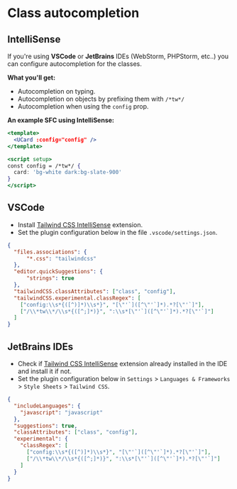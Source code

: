 # Class autocompletion

## IntelliSense

If you're using **VSCode** or **JetBrains** IDEs (WebStorm, PHPStorm, etc..) you can configure autocompletion for the classes.

**What you'll get:**

* Autocompletion on typing.
* Autocompletion on objects by prefixing them with `/*tw*/`
* Autocompletion when using the `config` prop.

**An example SFC using IntelliSense:**

```jsx
<template>
  <UCard :config="config" />
</template>

<script setup>
const config = /*tw*/ {
  card: 'bg-white dark:bg-slate-900'
}
</script>
```

## VSCode

* Install [Tailwind CSS IntelliSense](https://marketplace.visualstudio.com/items?itemName=bradlc.vscode-tailwindcss) extension.
* Set the plugin configuration below in the file `.vscode/settings.json`.

```json
{
  "files.associations": {
      "*.css": "tailwindcss"
  },
  "editor.quickSuggestions": {
      "strings": true
  },
  "tailwindCSS.classAttributes": ["class", "config"],
  "tailwindCSS.experimental.classRegex": [
    ["config:\\s*{([^)]*)\\s*}", "[\"'`]([^\"'`]*).*?[\"'`]"],
    ["/\\*tw\\*/\\s*{([^;]*)}", ":\\s*[\"'`]([^\"'`]*).*?[\"'`]"]
  ]
}
```

## JetBrains IDEs

* Check if [Tailwind CSS IntelliSense](https://www.jetbrains.com/help/webstorm/tailwind-css.html) extension already installed in the IDE and install it if not.
* Set the plugin configuration below in `Settings` > `Languages & Frameworks` > `Style Sheets` > `Tailwind CSS`.

```json
{
  "includeLanguages": {
    "javascript": "javascript"
  },
  "suggestions": true,
  "classAttributes": ["class", "config"],
  "experimental": {
    "classRegex": [
      ["config:\\s*{([^)]*)\\s*}", "[\"'`]([^\"'`]*).*?[\"'`]"],
      ["/\\*tw\\*/\\s*{([^;]*)}", ":\\s*[\"'`]([^\"'`]*).*?[\"'`]"]
    ]
  }
}
```
